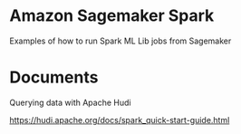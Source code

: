 # Amazon Sagemaker Spark 

Examples of how to run Spark ML Lib jobs from Sagemaker

# Documents



Querying data with Apache Hudi

https://hudi.apache.org/docs/spark_quick-start-guide.html


 
